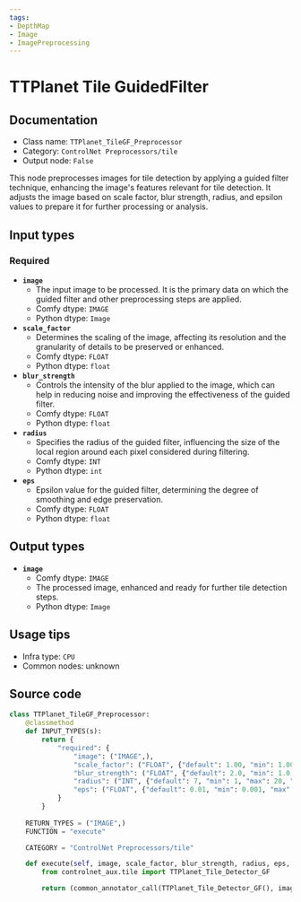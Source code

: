 ```yaml
---
tags:
- DepthMap
- Image
- ImagePreprocessing
---
```


# TTPlanet Tile GuidedFilter
## Documentation
- Class name: `TTPlanet_TileGF_Preprocessor`
- Category: `ControlNet Preprocessors/tile`
- Output node: `False`

This node preprocesses images for tile detection by applying a guided filter technique, enhancing the image's features relevant for tile detection. It adjusts the image based on scale factor, blur strength, radius, and epsilon values to prepare it for further processing or analysis.
## Input types
### Required
- **`image`**
    - The input image to be processed. It is the primary data on which the guided filter and other preprocessing steps are applied.
    - Comfy dtype: `IMAGE`
    - Python dtype: `Image`
- **`scale_factor`**
    - Determines the scaling of the image, affecting its resolution and the granularity of details to be preserved or enhanced.
    - Comfy dtype: `FLOAT`
    - Python dtype: `float`
- **`blur_strength`**
    - Controls the intensity of the blur applied to the image, which can help in reducing noise and improving the effectiveness of the guided filter.
    - Comfy dtype: `FLOAT`
    - Python dtype: `float`
- **`radius`**
    - Specifies the radius of the guided filter, influencing the size of the local region around each pixel considered during filtering.
    - Comfy dtype: `INT`
    - Python dtype: `int`
- **`eps`**
    - Epsilon value for the guided filter, determining the degree of smoothing and edge preservation.
    - Comfy dtype: `FLOAT`
    - Python dtype: `float`
## Output types
- **`image`**
    - Comfy dtype: `IMAGE`
    - The processed image, enhanced and ready for further tile detection steps.
    - Python dtype: `Image`
## Usage tips
- Infra type: `CPU`
- Common nodes: unknown


## Source code
```python
class TTPlanet_TileGF_Preprocessor:
    @classmethod
    def INPUT_TYPES(s):
        return {
            "required": {
                "image": ("IMAGE",),
                "scale_factor": ("FLOAT", {"default": 1.00, "min": 1.00, "max": 8.00, "step": 0.05}),
                "blur_strength": ("FLOAT", {"default": 2.0, "min": 1.0, "max": 10.0, "step": 0.1}),
                "radius": ("INT", {"default": 7, "min": 1, "max": 20, "step": 1}),
                "eps": ("FLOAT", {"default": 0.01, "min": 0.001, "max": 0.1, "step": 0.001}),
            }
        }
    
    RETURN_TYPES = ("IMAGE",)
    FUNCTION = "execute"

    CATEGORY = "ControlNet Preprocessors/tile"

    def execute(self, image, scale_factor, blur_strength, radius, eps, **kwargs):
        from controlnet_aux.tile import TTPlanet_Tile_Detector_GF

        return (common_annotator_call(TTPlanet_Tile_Detector_GF(), image, scale_factor=scale_factor, blur_strength=blur_strength, radius=radius, eps=eps),)

```

